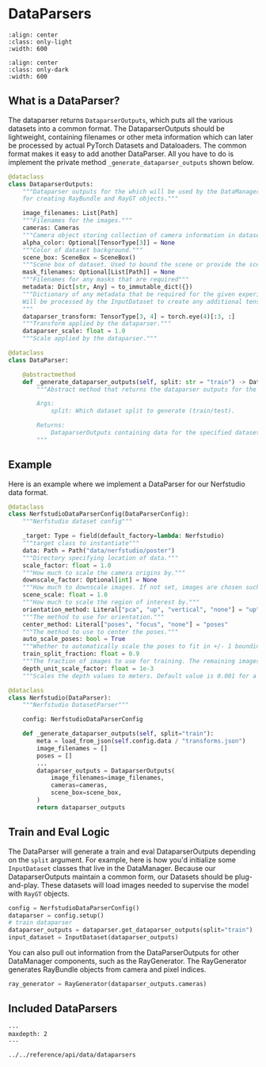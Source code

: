 # DataParsers

```{image} imgs/pipeline_parser-light.png
:align: center
:class: only-light
:width: 600
```

```{image} imgs/pipeline_parser-dark.png
:align: center
:class: only-dark
:width: 600
```

## What is a DataParser?

The dataparser returns `DataparserOutputs`, which puts all the various datasets into a common format. The DataparserOutputs should be lightweight, containing filenames or other meta information which can later be processed by actual PyTorch Datasets and Dataloaders. The common format makes it easy to add another DataParser. All you have to do is implement the private method `_generate_dataparser_outputs` shown below.

```python
@dataclass
class DataparserOutputs:
    """Dataparser outputs for the which will be used by the DataManager
    for creating RayBundle and RayGT objects."""

    image_filenames: List[Path]
    """Filenames for the images."""
    cameras: Cameras
    """Camera object storing collection of camera information in dataset."""
    alpha_color: Optional[TensorType[3]] = None
    """Color of dataset background."""
    scene_box: SceneBox = SceneBox()
    """Scene box of dataset. Used to bound the scene or provide the scene scale depending on model."""
    mask_filenames: Optional[List[Path]] = None
    """Filenames for any masks that are required"""
    metadata: Dict[str, Any] = to_immutable_dict({})
    """Dictionary of any metadata that be required for the given experiment.
    Will be processed by the InputDataset to create any additional tensors that may be required.
    """
    dataparser_transform: TensorType[3, 4] = torch.eye(4)[:3, :]
    """Transform applied by the dataparser."""
    dataparser_scale: float = 1.0
    """Scale applied by the dataparser."""

@dataclass
class DataParser:

    @abstractmethod
    def _generate_dataparser_outputs(self, split: str = "train") -> DataparserOutputs:
        """Abstract method that returns the dataparser outputs for the given split.

        Args:
            split: Which dataset split to generate (train/test).

        Returns:
            DataparserOutputs containing data for the specified dataset and split
        """
```

## Example

Here is an example where we implement a DataParser for our Nerfstudio data format.

```python
@dataclass
class NerfstudioDataParserConfig(DataParserConfig):
    """Nerfstudio dataset config"""

    _target: Type = field(default_factory=lambda: Nerfstudio)
    """target class to instantiate"""
    data: Path = Path("data/nerfstudio/poster")
    """Directory specifying location of data."""
    scale_factor: float = 1.0
    """How much to scale the camera origins by."""
    downscale_factor: Optional[int] = None
    """How much to downscale images. If not set, images are chosen such that the max dimension is <1600px."""
    scene_scale: float = 1.0
    """How much to scale the region of interest by."""
    orientation_method: Literal["pca", "up", "vertical", "none"] = "up"
    """The method to use for orientation."""
    center_method: Literal["poses", "focus", "none"] = "poses"
    """The method to use to center the poses."""
    auto_scale_poses: bool = True
    """Whether to automatically scale the poses to fit in +/- 1 bounding box."""
    train_split_fraction: float = 0.9
    """The fraction of images to use for training. The remaining images are for eval."""
    depth_unit_scale_factor: float = 1e-3
    """Scales the depth values to meters. Default value is 0.001 for a millimeter to meter conversion."""

@dataclass
class Nerfstudio(DataParser):
    """Nerfstudio DatasetParser"""

    config: NerfstudioDataParserConfig

    def _generate_dataparser_outputs(self, split="train"):
        meta = load_from_json(self.config.data / "transforms.json")
        image_filenames = []
        poses = []
        ...
        dataparser_outputs = DataparserOutputs(
            image_filenames=image_filenames,
            cameras=cameras,
            scene_box=scene_box,
        )
        return dataparser_outputs
```

## Train and Eval Logic

The DataParser will generate a train and eval DataparserOutputs depending on the `split` argument. For example, here is how you'd initialize some `InputDataset` classes that live in the DataManager. Because our DataparserOutputs maintain a common form, our Datasets should be plug-and-play. These datasets will load images needed to supervise the model with `RayGT` objects.

```python
config = NerfstudioDataParserConfig()
dataparser = config.setup()
# train dataparser
dataparser_outputs = dataparser.get_dataparser_outputs(split="train")
input_dataset = InputDataset(dataparser_outputs)
```

You can also pull out information from the DataParserOutputs for other DataManager components, such as the RayGenerator. The RayGenerator generates RayBundle objects from camera and pixel indices.

```python
ray_generator = RayGenerator(dataparser_outputs.cameras)
```

## Included DataParsers

```{toctree}
---
maxdepth: 2
---

../../reference/api/data/dataparsers
```
